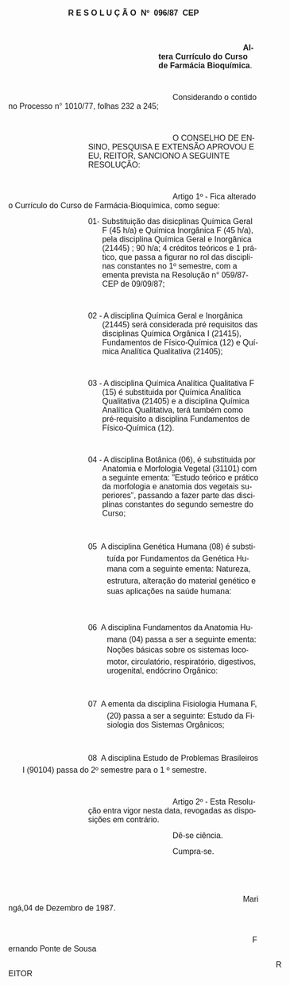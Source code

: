 <body lang=PT-BR style='tab-interval:36.0pt'>

<div class=Section1>

<p class=MsoNormal align=center style='text-align:center'><b style='mso-bidi-font-weight:
normal'><span style='font-size:12.0pt;mso-bidi-font-size:10.0pt;font-family:
Arial;mso-no-proof:yes'>R E S O L U Ç Ã O <span
style='mso-spacerun:yes'> </span>Nº <span
style='mso-spacerun:yes'> </span>096/87  CEP<o:p></o:p></span></b></p>

<p class=MsoNormal align=center style='text-align:center'><b style='mso-bidi-font-weight:
normal'><span style='font-size:12.0pt;mso-bidi-font-size:10.0pt;font-family:
Arial;mso-no-proof:yes'><o:p>&nbsp;</o:p></span></b></p>

<p class=MsoNormal style='margin-left:8.0cm;text-indent:127.6pt'><b
style='mso-bidi-font-weight:normal'><span style='font-size:12.0pt;mso-bidi-font-size:
10.0pt;font-family:Arial;mso-no-proof:yes'>Altera Currículo do Curso de Farmácia
Bioquímica</span></b><span style='font-size:12.0pt;mso-bidi-font-size:10.0pt;
font-family:Arial;mso-no-proof:yes'>.<o:p></o:p></span></p>

<p class=MsoNormal><span style='font-size:12.0pt;mso-bidi-font-size:10.0pt;
font-family:Arial;mso-no-proof:yes'><o:p>&nbsp;</o:p></span></p>

<p class=MsoNormal style='text-indent:248.1pt'><span style='font-size:12.0pt;
mso-bidi-font-size:10.0pt;font-family:Arial;mso-no-proof:yes'>Considerando o
contido no Processo n° 1010/77, folhas <st1:metricconverter ProductID="232 a"
w:st="on">232 a</st1:metricconverter> 245;<o:p></o:p></span></p>

<p class=MsoNormal><span style='font-size:12.0pt;mso-bidi-font-size:10.0pt;
font-family:Arial;mso-no-proof:yes'><o:p>&nbsp;</o:p></span></p>

<p class=MsoNormal style='margin-left:120.5pt;text-indent:127.6pt'><span
style='font-size:12.0pt;mso-bidi-font-size:10.0pt;font-family:Arial;mso-no-proof:
yes'>O CONSELHO DE ENSINO, PESQUISA E EXTENSÃO APROVOU E EU, REITOR, SANCIONO A
SEGUINTE RESOLUÇÃO:<o:p></o:p></span></p>

<p class=MsoNormal><span style='font-size:12.0pt;mso-bidi-font-size:10.0pt;
font-family:Arial;mso-no-proof:yes'><o:p>&nbsp;</o:p></span></p>

<p class=MsoNormal style='text-indent:248.1pt'><span style='font-size:12.0pt;
mso-bidi-font-size:10.0pt;font-family:Arial;mso-no-proof:yes'>Artigo 1º - Fica
alterado o Currículo do Curso de Farmácia-Bioquímica, como segue:<o:p></o:p></span></p>

<p class=MsoNormal style='margin-left:5.0cm;text-indent:-21.25pt'><span
style='font-size:12.0pt;mso-bidi-font-size:10.0pt;font-family:Arial;mso-no-proof:
yes'>01- Substituição das disicplinas Química Geral F (45 h/a) e Química Inorgânica
F (45 h/a), pela disciplina Química Geral e Inorgânica (21445) ; 90 h/a; 4 créditos
teóricos e 1 prático, que passa a figurar no rol das disciplinas constantes no
1º semestre, com a ementa prevista na Resolução n° 059/87-CEP de 09/09/87;<o:p></o:p></span></p>

<p class=MsoNormal><span style='font-size:12.0pt;mso-bidi-font-size:10.0pt;
font-family:Arial;mso-no-proof:yes'><o:p>&nbsp;</o:p></span></p>

<p class=MsoNormal style='margin-left:5.0cm;text-indent:-21.25pt'><span
style='font-size:12.0pt;mso-bidi-font-size:10.0pt;font-family:Arial;mso-no-proof:
yes'>02 - A disciplina Química Geral e Inorgânica (21445) será considerada pré requisitos
das disciplinas Química Orgânica I (21415), Fundamentos de Físico-Química (12)
e Química Analítica Qualitativa (21405);<o:p></o:p></span></p>

<p class=MsoNormal><span style='font-size:12.0pt;mso-bidi-font-size:10.0pt;
font-family:Arial;mso-no-proof:yes'><o:p>&nbsp;</o:p></span></p>

<p class=MsoNormal style='margin-left:5.0cm;text-indent:-21.25pt'><span
style='font-size:12.0pt;mso-bidi-font-size:10.0pt;font-family:Arial;mso-no-proof:
yes'>03 - A disciplina Química Analítica Qualitativa F (15) é substituida por
Química Analítica Qualitativa (21405) e a disciplina Química Analítica Qualitativa,
terá também como pré-requisito a disciplina Fundamentos de Físico-Química (12).<o:p></o:p></span></p>

<p class=MsoNormal><span style='font-size:12.0pt;mso-bidi-font-size:10.0pt;
font-family:Arial;mso-no-proof:yes'><o:p>&nbsp;</o:p></span></p>

<p class=MsoNormal style='margin-left:5.0cm;text-indent:-21.25pt'><span
style='font-size:12.0pt;mso-bidi-font-size:10.0pt;font-family:Arial;mso-no-proof:
yes'>04 - A disciplina Botânica (06), é substituida por Anatomia e Morfologia
Vegetal (31101) com a seguinte ementa: &quot;Estudo teórico e prático da morfologia
e anatomia dos vegetais superiores&quot;, passando a fazer parte das
disciplinas constantes do segundo semestre do Curso;<o:p></o:p></span></p>

<p class=MsoNormal style='margin-left:5.0cm;text-indent:-21.25pt'><span
style='font-size:12.0pt;mso-bidi-font-size:10.0pt;font-family:Arial;mso-no-proof:
yes'><o:p>&nbsp;</o:p></span></p>

<p class=MsoNormal style='margin-left:148.85pt;text-indent:-1.0cm'><span
style='font-size:12.0pt;mso-bidi-font-size:10.0pt;font-family:Arial;mso-no-proof:
yes'>05  A disciplina Genética Humana (08) é substituída por Fundamentos da
Genética Humana com a seguinte ementa: Natureza, estrutura, alteração do
material genético e suas aplicações na saúde humana:<o:p></o:p></span></p>

<p class=MsoNormal><span style='font-size:12.0pt;mso-bidi-font-size:10.0pt;
font-family:Arial;mso-no-proof:yes'><o:p>&nbsp;</o:p></span></p>

<p class=MsoNormal style='margin-left:148.85pt;text-indent:-1.0cm'><span
style='font-size:12.0pt;mso-bidi-font-size:10.0pt;font-family:Arial;mso-no-proof:
yes'>06  A disciplina Fundamentos da Anatomia Humana (04) passa a ser a
seguinte ementa: Noções básicas sobre os sistemas locomotor, circulatório,
respiratório, digestivos, urogenital, endócrino Orgânico:<o:p></o:p></span></p>

<p class=MsoNormal><span style='font-size:12.0pt;mso-bidi-font-size:10.0pt;
font-family:Arial;mso-no-proof:yes'><o:p>&nbsp;</o:p></span></p>

<p class=MsoNormal style='margin-left:148.85pt;text-indent:-1.0cm'><span
style='font-size:12.0pt;mso-bidi-font-size:10.0pt;font-family:Arial;mso-no-proof:
yes'>07  A ementa da disciplina Fisiologia Humana F, (20) passa a ser a seguinte:
Estudo da Fisiologia dos Sistemas Orgânicos;<o:p></o:p></span></p>

<p class=MsoNormal style='margin-left:148.85pt;text-indent:-1.0cm'><span
style='font-size:12.0pt;mso-bidi-font-size:10.0pt;font-family:Arial;mso-no-proof:
yes'><o:p>&nbsp;</o:p></span></p>

<p class=MsoNormal style='margin-left:21.3pt;text-indent:99.2pt'><span
style='font-size:12.0pt;mso-bidi-font-size:10.0pt;font-family:Arial;mso-no-proof:
yes'>08  A disciplina Estudo de Problemas Brasileiros I (90104) passa do 2º
semestre para o 1 º semestre.<o:p></o:p></span></p>

<p class=MsoNormal><span style='font-size:12.0pt;mso-bidi-font-size:10.0pt;
font-family:Arial;mso-no-proof:yes'><o:p>&nbsp;</o:p></span></p>

<p class=MsoNormal style='margin-left:120.5pt;text-indent:127.6pt'><span
style='font-size:12.0pt;mso-bidi-font-size:10.0pt;font-family:Arial;mso-no-proof:
yes'>Artigo 2º - Esta Resolução entra vigor nesta data, revogadas as disposições
em contrário.<o:p></o:p></span></p>

<p class=MsoNormal style='text-indent:248.1pt'><span style='font-size:12.0pt;
mso-bidi-font-size:10.0pt;font-family:Arial;mso-no-proof:yes'>Dê-se ciência.<o:p></o:p></span></p>

<p class=MsoNormal style='text-indent:248.1pt'><span style='font-size:12.0pt;
mso-bidi-font-size:10.0pt;font-family:Arial;mso-no-proof:yes'>Cumpra-se.<o:p></o:p></span></p>

<p class=MsoNormal><span style='font-size:12.0pt;mso-bidi-font-size:10.0pt;
font-family:Arial;mso-no-proof:yes'><o:p>&nbsp;</o:p></span></p>

<p class=MsoNormal><span style='font-size:12.0pt;mso-bidi-font-size:10.0pt;
font-family:Arial;mso-no-proof:yes'><o:p>&nbsp;</o:p></span></p>

<p class=MsoNormal style='text-indent:354.4pt'><span style='font-size:12.0pt;
mso-bidi-font-size:10.0pt;font-family:Arial;mso-no-proof:yes'>Maringá,04 de
Dezembro de 1987.<o:p></o:p></span></p>

<p class=MsoNormal><span style='font-size:12.0pt;mso-bidi-font-size:10.0pt;
font-family:Arial;mso-no-proof:yes'><o:p>&nbsp;</o:p></span></p>

<p class=MsoNormal style='text-indent:13.0cm'><span style='font-size:12.0pt;
mso-bidi-font-size:10.0pt;font-family:Arial;mso-no-proof:yes'>Fernando Ponte de
Sousa<o:p></o:p></span></p>

<p class=MsoNormal style='text-indent:404.0pt'><span style='font-size:12.0pt;
mso-bidi-font-size:10.0pt;font-family:Arial;mso-no-proof:yes'>REITOR<o:p></o:p></span></p>

</div>

</body>
